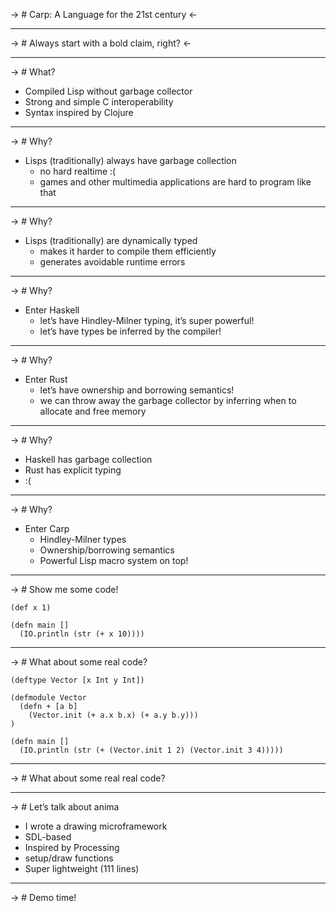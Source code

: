 -> # Carp: A Language for the 21st century <-

---

-> # Always start with a bold claim, right? <-

---

-> # What?

* Compiled Lisp without garbage collector
* Strong and simple C interoperability
* Syntax inspired by Clojure

---

-> # Why?

* Lisps (traditionally) always have garbage collection
  * no hard realtime :(
  * games and other multimedia applications are hard to program like that

---

-> # Why?

* Lisps (traditionally) are dynamically typed
  * makes it harder to compile them efficiently
  * generates avoidable runtime errors

---

-> # Why?

* Enter Haskell
  * let’s have Hindley-Milner typing, it’s super powerful!
  * let’s have types be inferred by the compiler!

---

-> # Why?

* Enter Rust
  * let’s have ownership and borrowing semantics!
  * we can throw away the garbage collector by inferring when to allocate and
    free memory

---

-> # Why?

* Haskell has garbage collection
* Rust has explicit typing
* :(

---

-> # Why?

* Enter Carp
  * Hindley-Milner types
  * Ownership/borrowing semantics
  * Powerful Lisp macro system on top!

---

-> # Show me some code!

```
(def x 1)

(defn main []
  (IO.println (str (+ x 10))))
```

---

-> # What about some real code?

```
(deftype Vector [x Int y Int])

(defmodule Vector
  (defn + [a b]
    (Vector.init (+ a.x b.x) (+ a.y b.y)))
)

(defn main []
  (IO.println (str (+ (Vector.init 1 2) (Vector.init 3 4)))))
```

---

-> # What about some real real code?

---

-> # Let’s talk about anima

* I wrote a drawing microframework
* SDL-based
* Inspired by Processing
* setup/draw functions
* Super lightweight (111 lines)

---

-> # Demo time!
